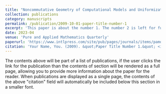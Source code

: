 ```yaml
---
title: "Noncommutative Geometry of Computational Models and Uniformization for Framed Quiver Varieties"
collection: publications
category: manuscripts
permalink: /publication/2009-10-01-paper-title-number-1
excerpt: 'This paper is about the number 1. The number 2 is left for future work.'
date: 2023-04
venue: 'Pure and Applied Mathematics Quarterly'
paperurl: 'https://www.intlpress.com/site/pub/pages/journals/items/pamq/content/vols/0019/0002/a012/index.php'
citation: 'Your Name, You. (2009). &quot;Paper Title Number 1.&quot; <i>Journal 1</i>. 1(1).'
---
```


The contents above will be part of a list of publications, if the user clicks the link for the publication than the contents of section will be rendered as a full page, allowing you to provide more information about the paper for the reader. When publications are displayed as a single page, the contents of the above "citation" field will automatically be included below this section in a smaller font.
